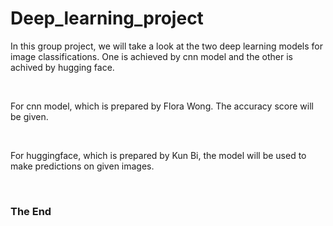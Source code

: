 # Deep_learning_project
<p>In this group project, we will take a look at the two deep learning models for image classifications. One is achieved by cnn model and the other is achived by hugging face.</p>
<br>
<p>For cnn model, which is prepared by Flora Wong. The accuracy score will be given.</p>
<br>
<p>For huggingface, which is prepared by Kun Bi, the model will be used to make predictions on given images. </p>
<br>
<h3>The End</h3>
